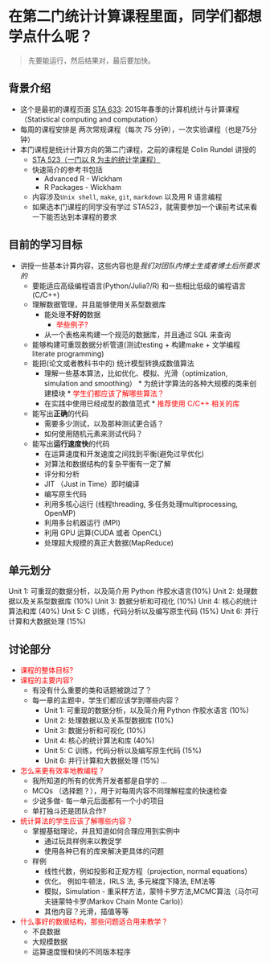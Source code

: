 在第二门统计计算课程里面，同学们都想学点什么呢？
========================================

> 先要能运行，然后结果对，最后要加快。

背景介绍
----------------------------------------

* 这个是最初的课程页面 [STA 633](http://people.duke.edu/~ccc14/sta-633-2015/): 2015年春季的计算机统计与计算课程（Statistical computing and computation）
* 每周的课程安排是 两次常规课程（每次 75 分钟），一次实验课程（也是75分钟）
* 本门课程是统计计算方向的第二门课程，之前的课程是 Colin Rundel 讲授的
    * [STA 523（一门以 R 为主的统计学课程）](https://stat.duke.edu/~cr173/Sta523_Fa14/)
    * 快速简介的参考书包括
        * Advanced R - Wickham
        * R Packages - Wickham
    * 内容涉及`Unix shell`, `make`, `git`, `markdown` 以及用 R 语言编程
    * 如果选本门课程的同学没有学过 STA523，就需要参加一个课前考试来看一下能否达到本课程的要求


目前的学习目标
----------------------------------------

* 讲授一些基本计算内容，这些内容也是*我们对团队内博士生或者博士后所要求的*
    * 要能适应高级编程语言(Python/Julia?/R) 和一些相比低级的编程语言 (C/C++)
    * 理解数据管理，并且能够使用关系型数据库
		* 能处理**不好的**数据
		    * <font color=red>举些例子?</font>
        * 从一个表格来构建一个规范的数据库，并且通过 SQL 来查询
    * 能够构建可重现数据分析管道(测试testing + 构建make + 文学编程literate programming)
    * 能把(论文或者教科书中的) 统计模型转换成数值算法
        * 理解一些基本算法，比如优化、模拟、光滑（optimization, simulation and smoothing）
			   * 为统计学算法的各种大规模的类来创建模块
               * <font color=red>学生们都应该了解哪些算法？</font>
		* 在实践中使用已经成型的数值范式
               * <font color=red>推荐使用 C/C++ 相关的库</font>
	* 能写出**正确**的代码
	    * 需要多少测试，以及那种测试更合适？
	    * 如何使用随机元素来测试代码？
	* 能写出**运行速度快**的代码
		* 在运算速度和开发速度之间找到平衡(避免过早优化)
	    * 对算法和数据结构的复杂平衡有一定了解
        * 评分和分析
        * JIT （Just in Time）即时编译
        * 编写原生代码
        * 利用多核心运行 (线程threading, 多任务处理multiprocessing, OpenMP)
        * 利用多台机器运行 (MPI)
        * 利用 GPU 运算(CUDA 或者 OpenCL)
        * 处理超大规模的真正大数据(MapReduce)

单元划分
----------------------------------------

Unit 1: 可重现的数据分析，以及简介用 Python 作胶水语言(10%)
Unit 2: 处理数据以及关系型数据库 (10%)
Unit 3: 数据分析和可视化 (10%)
Unit 4: 核心的统计算法和库 (40%)
Unit 5: C 训练，代码分析以及编写原生代码 (15%)
Unit 6: 并行计算和大数据处理 (15%)

讨论部分
----------------------------------------

* <font color=red>课程的整体目标?</font>
* <font color=red>课程的主要内容?</font>
    * 有没有什么重要的类和话题被跳过了？
    * 每一章的主题中，学生们都应该学到哪些内容？
        * Unit 1: 可重现的数据分析，以及简介用 Python 作胶水语言 (10%)
        * Unit 2: 处理数据以及关系型数据库 (10%)
        * Unit 3: 数据分析和可视化 (10%)
        * Unit 4: 核心的统计算法和库 (40%)
        * Unit 5: C 训练，代码分析以及编写原生代码 (15%)
        * Unit 6: 并行计算和大数据处理 (15%)
* <font color=red>怎么来更有效率地教编程？</font>
    * 我所知道的所有的优秀开发者都是自学的 ...
    * MCQs （选择题？），用于对每周内容不同理解程度的快速检查
    * 少说多做- 每一单元后面都有一个小的项目
    * 单打独斗还是团队合作?
* <font color=red>统计算法的学生应该了解哪些内容？</font>
    * 掌握基础理论，并且知道如何合理应用到实例中
        * 通过玩具样例来以教促学
		* 使用各种已有的库来解决更具体的问题
    * 样例
	    * 线性代数，例如投影和正规方程（projection, normal equations）
        * 优化， 例如牛顿法，IRLS 法, 多元梯度下降法,  EM法等
        * 模拟，Simulation - 重采样方法，蒙特卡罗方法,MCMC算法（马尔可夫链蒙特卡罗(Markov Chain Monte Carlo)）
        * 其他内容？光滑，插值等等
* <font color=red>什么事好的数据结构，那些问题适合用来教学？</font>
	* 不良数据
	* 大规模数据
	* 运算速度慢和快的不同版本程序
